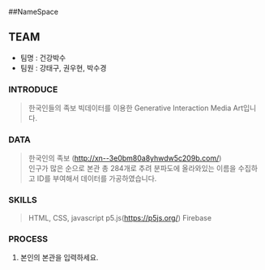 ##NameSpace

## TEAM
- 팀명 : 건강박수
- 팀원 : 강태구, 권우현, 박수경
 
### INTRODUCE
>한국인들의 족보 빅데이터를 이용한 Generative Interaction Media Art입니다.

### DATA
>한국인의 족보 (http://xn--3e0bm80a8yhwdw5c209b.com/) </br>
  인구가 많은 순으로 본관 총 284개로 추려 분파도에 올라와있는 이름을 수집하고 ID를 부여해서 데이터를 가공하였습니다. 

### SKILLS
>HTML, CSS, javascript
>p5.js(https://p5js.org/)
>Firebase

### PROCESS
1. 본인의 본관을 입력하세요.


   

